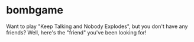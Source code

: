 # bombgame
Want to play "Keep Talking and Nobody Explodes", but you don't have any friends? Well, here's the "friend" you've been looking for!